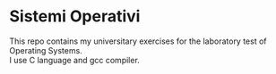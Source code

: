 # Sistemi Operativi

This repo contains my universitary exercises for the laboratory test of Operating Systems.  
I use C language and gcc compiler.
